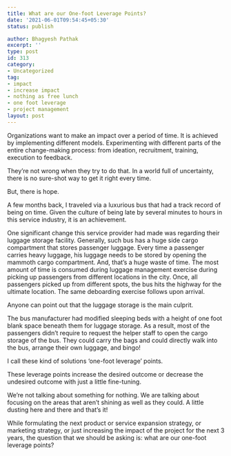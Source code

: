 ```yaml
---
title: What are our One-foot Leverage Points?
date: '2021-06-01T09:54:45+05:30'
status: publish

author: Bhagyesh Pathak
excerpt: ''
type: post
id: 313
category:
- Uncategorized
tag:
- impact
- increase impact
- nothing as free lunch
- one foot leverage
- project management
layout: post
---
```


Organizations want to make an impact over a period of time. It is achieved by implementing different models. Experimenting with different parts of the entire change-making process: from ideation, recruitment, training, execution to feedback.

They’re not wrong when they try to do that. In a world full of uncertainty, there is no sure-shot way to get it right every time.

But, there is hope.

A few months back, I traveled via a luxurious bus that had a track record of being on time. Given the culture of being late by several minutes to hours in this service industry, it is an achievement.

One significant change this service provider had made was regarding their luggage storage facility. Generally, such bus has a huge side cargo compartment that stores passenger luggage. Every time a passenger carries heavy luggage, his luggage needs to be stored by opening the mammoth cargo compartment. And, that’s a huge waste of time. The most amount of time is consumed during luggage management exercise during picking up passengers from different locations in the city. Once, all passengers picked up from different spots, the bus hits the highway for the ultimate location. The same deboarding exercise follows upon arrival.

Anyone can point out that the luggage storage is the main culprit.

The bus manufacturer had modified sleeping beds with a height of one foot blank space beneath them for luggage storage. As a result, most of the passengers didn’t require to request the helper staff to open the cargo storage of the bus. They could carry the bags and could directly walk into the bus, arrange their own luggage, and bingo!

I call these kind of solutions ‘one-foot leverage’ points.

These leverage points increase the desired outcome or decrease the undesired outcome with just a little fine-tuning.

We’re not talking about something for nothing. We are talking about focusing on the areas that aren’t shining as well as they could. A little dusting here and there and that’s it!

While formulating the next product or service expansion strategy, or marketing strategy, or just increasing the impact of the project for the next 3 years, the question that we should be asking is: what are our one-foot leverage points?